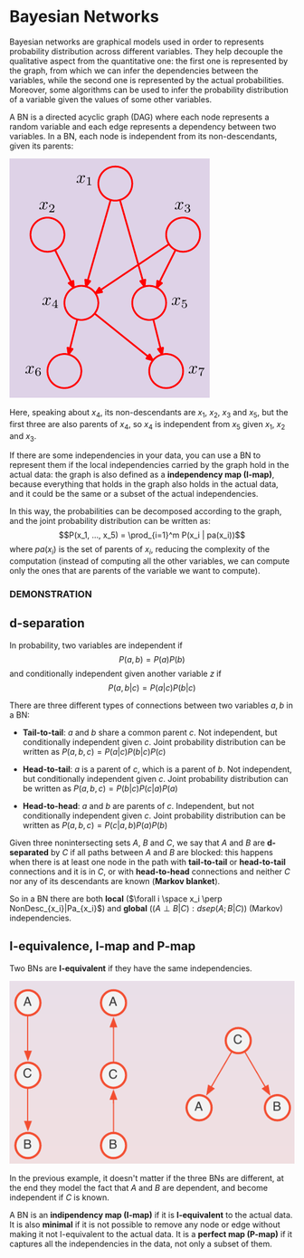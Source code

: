# Bayesian Networks

Bayesian networks are graphical models used in order to represents probability distribution across different variables. They help decouple the qualitative aspect from the quantitative one: the first one is represented by the graph, from which we can infer the dependencies between the variables, while the second one is represented by the actual probabilities. Moreover, some algorithms can be used to infer the probability distribution of a variable given the values of some other variables.

A BN is a directed acyclic graph (DAG) where each node represents a random variable and each edge represents a dependency between two variables. In a BN, each node is independent from its non-descendants, given its parents:

![Alt text](assets/bn.png)

Here, speaking about $x_4$, its non-descendants are $x_1$, $x_2$, $x_3$ and $x_5$, but the first three are also parents of $x_4$, so $x_4$ is independent from $x_5$ given $x_1$, $x_2$ and $x_3$.

If there are some independencies in your data, you can use a BN to represent them if the local independencies carried by the graph hold in the actual data: the graph is also defined as a **independency map (I-map)**, because everything that holds in the graph also holds in the actual data, and it could be the same or a subset of the actual independencies.

In this way, the probabilities can be decomposed according to the graph, and the joint probability distribution can be written as: $$P(x_1, ..., x_5) = \prod_{i=1}^m P(x_i | pa(x_i))$$ where $pa(x_i)$ is the set of parents of $x_i$, reducing the complexity of the computation (instead of computing all the other variables, we can compute only the ones that are parents of the variable we want to compute).

### **DEMONSTRATION**

## d-separation

In probability, two variables are independent if $$P(a, b) = P(a)P(b)$$ and conditionally independent given another variable $z$ if $$P(a,b|c) = P(a|c)P(b|c)$$

There are three different types of connections between two variables $a,b$ in a BN:

- **Tail-to-tail**: $a$ and $b$ share a common parent $c$. Not independent, but conditionally independent given $c$. Joint probability distribution can be written as $P(a,b,c) = P(a|c)P(b|c)P(c)$

- **Head-to-tail**: $a$ is a parent of $c$, which is a parent of $b$. Not independent, but conditionally independent given $c$. Joint probability distribution can be written as $P(a,b,c) = P(b|c)P(c|a)P(a)$

- **Head-to-head**: $a$ and $b$ are parents of $c$. Independent, but not conditionally independent given $c$. Joint probability distribution can be written as $P(a,b,c) = P(c|a,b)P(a)P(b)$ 

Given three nonintersecting sets $A$, $B$ and $C$, we say that $A$ and $B$ are **d-separated** by $C$ if all paths between $A$ and $B$ are blocked: this happens when there is at least one node in the path with **tail-to-tail** or **head-to-tail** connections and it is in $C$, or with **head-to-head** connections and neither $C$ nor any of its descendants are known (**Markov blanket**).

So in a BN there are both **local** ($\forall i \space x_i \perp NonDesc_{x_i}|Pa_{x_i}$) and **global** ($(A \perp B|C):dsep(A;B|C)$) (Markov) independencies.

## I-equivalence, I-map and P-map

Two BNs are **I-equivalent** if they have the same independencies.

![Alt text](assets/equivalence.png)

In the previous example, it doesn't matter if the three BNs are different, at the end they model the fact that $A$ and $B$ are dependent, and become independent if $C$ is known.

A BN is an **indipendency map (I-map)** if it is **I-equivalent** to the actual data. It is also **minimal** if it is not possible to remove any node or edge without making it not I-equivalent to the actual data. It is a **perfect map (P-map)** if it captures all the independencies in the data, not only a subset of them.